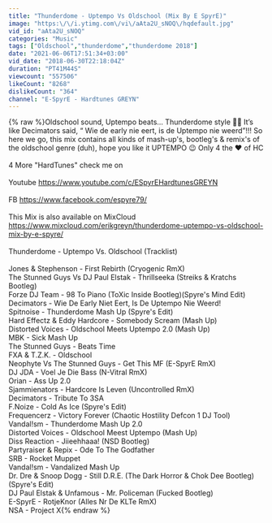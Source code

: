 ```yaml
---
title: "Thunderdome - Uptempo Vs Oldschool (Mix By E SpyrE)"
image: "https:\/\/i.ytimg.com\/vi\/aAta2U_sNOQ\/hqdefault.jpg"
vid_id: "aAta2U_sNOQ"
categories: "Music"
tags: ["Oldschool","thunderdome","thunderdome 2018"]
date: "2021-06-06T17:51:34+03:00"
vid_date: "2018-06-30T22:18:04Z"
duration: "PT41M44S"
viewcount: "557506"
likeCount: "8268"
dislikeCount: "364"
channel: "E-SpyrE - Hardtunes GREYN"
---
```

{% raw %}Oldschool sound, Uptempo beats... Thunderdome style 👊🏻 It’s like Decimators said, “ Wie de early nie eert, is de Uptempo nie weerd”!!! So here we go, this mix contains all kinds of mash-up's, bootleg's &amp; remix's of the oldschool genre (duh), hope you like it UPTEMPO 😉 Only 4 the ❤️ of HC<br /><br />4 More &quot;HardTunes&quot; check me on<br /><br /> Youtube <a rel="nofollow" target="blank" href="https://www.youtube.com/c/ESpyrEHardtunesGREYN">https://www.youtube.com/c/ESpyrEHardtunesGREYN</a><br /><br />FB <a rel="nofollow" target="blank" href="https://www.facebook.com/espyre79/">https://www.facebook.com/espyre79/</a><br /><br />This Mix is also available on MixCloud <a rel="nofollow" target="blank" href="https://www.mixcloud.com/erikgreyn/thunderdome-uptempo-vs-oldschool-mix-by-e-spyre/">https://www.mixcloud.com/erikgreyn/thunderdome-uptempo-vs-oldschool-mix-by-e-spyre/</a> <br /><br />Thunderdome - Uptempo Vs. Oldschool (Tracklist)<br /><br />Jones &amp; Stephenson - First Rebirth (Cryogenic RmX)<br />The Stunned Guys Vs DJ Paul Elstak - Thrillseeka (Streiks &amp; Kratchs Bootleg)<br />Forze DJ Team - 98 To Piano (ToXic Inside Bootleg)(Spyre's Mind Edit)<br />Decimators - Wie De Early Niet Eert, Is De Uptempo Nie Weerd!<br />Spitnoise - Thunderdome Mash Up (Spyre's Edit)<br />Hard Effectz &amp; Eddy Hardcore - Somebody Scream (Mash Up)<br />Distorted Voices - Oldschool Meets Uptempo 2.0 (Mash Up)<br />MBK - Sick Mash Up<br />The Stunned Guys - Beats Time<br />FXA &amp; T.Z.K. - Oldschool<br />Neophyte Vs The Stunned Guys - Get This MF (E-SpyrE RmX)<br />DJ JDA - Voel Je Die Bass (N-Vitral RmX)<br />Orian - Ass Up 2.0<br />Sjammienators - Hardcore Is Leven (Uncontrolled RmX)<br />Decimators - Tribute To 3SA<br />F.Noize - Cold As Ice (Spyre's Edit)<br />Frequencerz - Victory Forever (Chaotic Hostility Defcon 1 DJ Tool)<br />Vandal!sm - Thunderdome Mash Up 2.0<br />Distorted Voices - Oldschool Meest Uptempo (Mash Up)<br />Diss Reaction - Jiieehhaaa! (NSD Bootleg)<br />Partyraiser &amp; Repix - Ode To The Godfather<br />SRB - Rocket Muppet<br />Vandal!sm - Vandalized Mash Up<br />Dr. Dre &amp; Snoop Dogg - Still D.R.E. (The Dark Horror &amp; Chok Dee Bootleg) (Spyre's Edit)<br />DJ Paul Elstak &amp; Unfamous - Mr. Policeman (Fucked Bootleg)<br />E-SpyrE - RotjeKnor (Alles Nr De KLTe RmX)<br />NSA - Project X{% endraw %}
